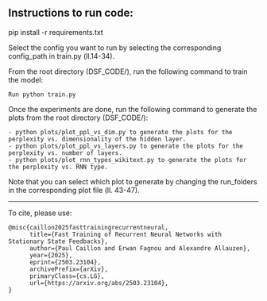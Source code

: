 ## Instructions to run code:

pip install -r requirements.txt

Select the config you want to run by selecting the corresponding config_path in train.py (ll.14-34).

From the root directory (DSF_CODE/), run the following command to train the model:
```
Run python train.py
```

Once the experiments are done, run the following command to generate the plots from the root directory (DSF_CODE/):
``` 
- python plots/plot_ppl_vs_dim.py to generate the plots for the perplexity vs. dimensionality of the hidden layer.
- python plots/plot_ppl_vs_layers.py to generate the plots for the perplexity vs. number of layers.
- python plots/plot_rnn_types_wikitext.py to generate the plots for the perplexity vs. RNN type.
``` 

Note that you can select which plot to generate by changing the run_folders in the corresponding plot file (ll. 43-47).


--- 

To cite, please use:

```
@misc{caillon2025fasttrainingrecurrentneural,
      title={Fast Training of Recurrent Neural Networks with Stationary State Feedbacks}, 
      author={Paul Caillon and Erwan Fagnou and Alexandre Allauzen},
      year={2025},
      eprint={2503.23104},
      archivePrefix={arXiv},
      primaryClass={cs.LG},
      url={https://arxiv.org/abs/2503.23104}, 
}
``` 
